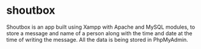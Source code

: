 # shoutbox
Shoutbox is an app built using Xampp with Apache and MySQL modules, to store a message and name of a person along with the time and date at the time of writing the message. All the data is being stored in PhpMyAdmin.

